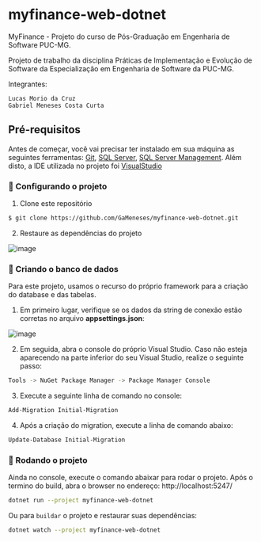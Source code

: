 # myfinance-web-dotnet
MyFinance - Projeto do curso de Pós-Graduação em Engenharia de Software PUC-MG. 

Projeto de trabalho da disciplina Práticas de Implementação e Evolução de Software da Especialização em Engenharia de Software da PUC-MG.

Integrantes:

    Lucas Morio da Cruz
    Gabriel Meneses Costa Curta


## Pré-requisitos

Antes de começar, você vai precisar ter instalado em sua máquina as seguintes ferramentas:
[Git](https://git-scm.com), [SQL Server](https://www.microsoft.com/pt-br/sql-server/sql-server-downloads), [SQL Server Management](https://aka.ms/ssmsfullsetup). 
Além disto, a IDE utilizada no projeto foi [VisualStudio](https://visualstudio.microsoft.com/pt-br/downloads/)

### 🎲 Configurando o projeto

1. Clone este repositório
```bash
$ git clone https://github.com/GaMeneses/myfinance-web-dotnet.git
```

2. Restaure as dependências do projeto

![image](https://github.com/GaMeneses/myfinance-web-dotnet/assets/125907237/27d50ffd-c0d9-4644-8fa1-24736b0fed81)

### 🎲 Criando o banco de dados
Para este projeto, usamos o recurso do próprio framework para a criação do database e das tabelas.

1. Em primeiro lugar, verifique se os dados da string de conexão estão corretas no arquivo <b>appsettings.json</b>:

![image](https://github.com/GaMeneses/myfinance-web-dotnet/assets/125907237/782495e9-0c85-454e-80b5-8aa812cc0c31)

2. Em seguida, abra o console do próprio Visual Studio. Caso não esteja aparecendo na parte inferior do seu Visual Studio, realize o seguinte passo:

```bash
Tools -> NuGet Package Manager -> Package Manager Console
```

3. Execute a seguinte linha de comando no console:

```bash
Add-Migration Initial-Migration
```

4. Após a criação do migration, execute a linha de comando abaixo:

```bash
Update-Database Initial-Migration
```

### 🎲 Rodando o projeto
Ainda no console, execute o comando abaixar para rodar o projeto. Após o termino do build, abra o browser no endereço: http://localhost:5247/

```bash
dotnet run --project myfinance-web-dotnet
```

Ou para `buildar` o projeto e restaurar suas dependências:

```bash
dotnet watch --project myfinance-web-dotnet
```
   


